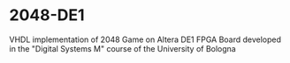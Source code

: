# 2048-DE1
VHDL implementation of 2048 Game on Altera DE1 FPGA Board developed in the "Digital Systems M" course of the University of Bologna
